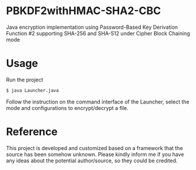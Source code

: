 # PBKDF2withHMAC-SHA2-CBC
Java encryption implementation using Password-Based Key Derivation Function #2 supporting SHA-256 and SHA-512 under Cipher Block Chaining mode

# Usage
Run the project 
```sh
$ java Launcher.java 
```
Follow the instruction on the command interface of the Launcher, select the mode and configurations to encrypt/decrypt a file.

# Reference
This project is developed and customized based on a framework that the source has been somehow unknown. Please kindly inform me if you have any ideas about the potential author/source, so they could be credited.
